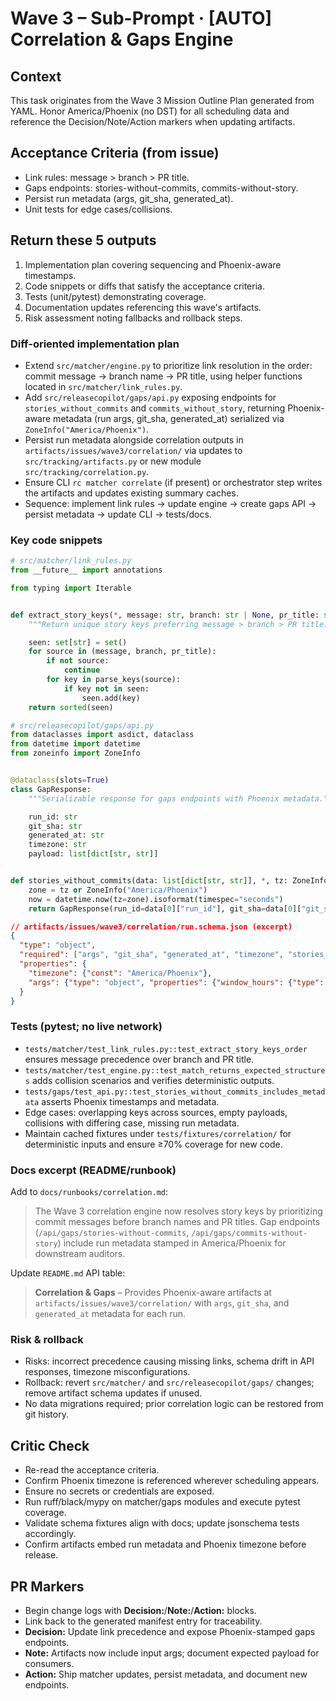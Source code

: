 # Wave 3 – Sub-Prompt · [AUTO] Correlation & Gaps Engine

## Context
This task originates from the Wave 3 Mission Outline Plan generated from YAML. Honor America/Phoenix (no DST) for all scheduling data and reference the Decision/Note/Action markers when updating artifacts.

## Acceptance Criteria (from issue)
- Link rules: message > branch > PR title.
- Gaps endpoints: stories-without-commits, commits-without-story.
- Persist run metadata (args, git_sha, generated_at).
- Unit tests for edge cases/collisions.

## Return these 5 outputs
1. Implementation plan covering sequencing and Phoenix-aware timestamps.
2. Code snippets or diffs that satisfy the acceptance criteria.
3. Tests (unit/pytest) demonstrating coverage.
4. Documentation updates referencing this wave's artifacts.
5. Risk assessment noting fallbacks and rollback steps.

### Diff-oriented implementation plan
- Extend `src/matcher/engine.py` to prioritize link resolution in the order: commit message → branch name → PR title, using helper functions located in `src/matcher/link_rules.py`.
- Add `src/releasecopilot/gaps/api.py` exposing endpoints for `stories_without_commits` and `commits_without_story`, returning Phoenix-aware metadata (run args, git_sha, generated_at) serialized via `ZoneInfo("America/Phoenix")`.
- Persist run metadata alongside correlation outputs in `artifacts/issues/wave3/correlation/` via updates to `src/tracking/artifacts.py` or new module `src/tracking/correlation.py`.
- Ensure CLI `rc matcher correlate` (if present) or orchestrator step writes the artifacts and updates existing summary caches.
- Sequence: implement link rules → update engine → create gaps API → persist metadata → update CLI → tests/docs.

### Key code snippets
```python
# src/matcher/link_rules.py
from __future__ import annotations

from typing import Iterable


def extract_story_keys(*, message: str, branch: str | None, pr_title: str | None) -> list[str]:
    """Return unique story keys preferring message > branch > PR title."""

    seen: set[str] = set()
    for source in (message, branch, pr_title):
        if not source:
            continue
        for key in parse_keys(source):
            if key not in seen:
                seen.add(key)
    return sorted(seen)
```

```python
# src/releasecopilot/gaps/api.py
from dataclasses import asdict, dataclass
from datetime import datetime
from zoneinfo import ZoneInfo


@dataclass(slots=True)
class GapResponse:
    """Serializable response for gaps endpoints with Phoenix metadata."""

    run_id: str
    git_sha: str
    generated_at: str
    timezone: str
    payload: list[dict[str, str]]


def stories_without_commits(data: list[dict[str, str]], *, tz: ZoneInfo | None = None) -> GapResponse:
    zone = tz or ZoneInfo("America/Phoenix")
    now = datetime.now(tz=zone).isoformat(timespec="seconds")
    return GapResponse(run_id=data[0]["run_id"], git_sha=data[0]["git_sha"], generated_at=now, timezone=zone.key, payload=data)
```

```json
// artifacts/issues/wave3/correlation/run.schema.json (excerpt)
{
  "type": "object",
  "required": ["args", "git_sha", "generated_at", "timezone", "stories_without_commits", "commits_without_story"],
  "properties": {
    "timezone": {"const": "America/Phoenix"},
    "args": {"type": "object", "properties": {"window_hours": {"type": "integer"}}}
  }
}
```

### Tests (pytest; no live network)
- `tests/matcher/test_link_rules.py::test_extract_story_keys_order` ensures message precedence over branch and PR title.
- `tests/matcher/test_engine.py::test_match_returns_expected_structures` adds collision scenarios and verifies deterministic outputs.
- `tests/gaps/test_api.py::test_stories_without_commits_includes_metadata` asserts Phoenix timestamps and metadata.
- Edge cases: overlapping keys across sources, empty payloads, collisions with differing case, missing run metadata.
- Maintain cached fixtures under `tests/fixtures/correlation/` for deterministic inputs and ensure ≥70% coverage for new code.

### Docs excerpt (README/runbook)
Add to `docs/runbooks/correlation.md`:

> The Wave 3 correlation engine now resolves story keys by prioritizing commit messages before branch names and PR titles. Gap endpoints (`/api/gaps/stories-without-commits`, `/api/gaps/commits-without-story`) include run metadata stamped in America/Phoenix for downstream auditors.

Update `README.md` API table:

> **Correlation & Gaps** – Provides Phoenix-aware artifacts at `artifacts/issues/wave3/correlation/` with `args`, `git_sha`, and `generated_at` metadata for each run.

### Risk & rollback
- Risks: incorrect precedence causing missing links, schema drift in API responses, timezone misconfigurations.
- Rollback: revert `src/matcher/` and `src/releasecopilot/gaps/` changes; remove artifact schema updates if unused.
- No data migrations required; prior correlation logic can be restored from git history.


## Critic Check
- Re-read the acceptance criteria.
- Confirm Phoenix timezone is referenced wherever scheduling appears.
- Ensure no secrets or credentials are exposed.
- Run ruff/black/mypy on matcher/gaps modules and execute pytest coverage.
- Validate schema fixtures align with docs; update jsonschema tests accordingly.
- Confirm artifacts embed run metadata and Phoenix timezone before release.

## PR Markers
- Begin change logs with **Decision:**/**Note:**/**Action:** blocks.
- Link back to the generated manifest entry for traceability.
- **Decision:** Update link precedence and expose Phoenix-stamped gaps endpoints.
- **Note:** Artifacts now include input args; document expected payload for consumers.
- **Action:** Ship matcher updates, persist metadata, and document new endpoints.
